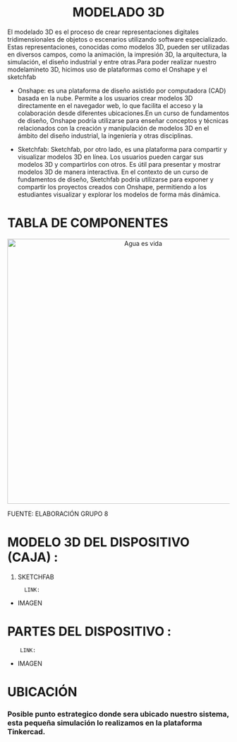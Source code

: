 
<h1 align="center"><b>MODELADO 3D</b></h1>

El modelado 3D es el proceso de crear representaciones digitales tridimensionales de objetos o escenarios utilizando software especializado. Estas representaciones, conocidas como modelos 3D, pueden ser utilizadas en diversos campos, como la animación, la impresión 3D, la arquitectura, la simulación, el diseño industrial y entre otras.Para poder realizar nuestro modelamineto 3D, hicimos uso de plataformas como el Onshape y el sketchfab

* Onshape: es una plataforma de diseño asistido por computadora (CAD) basada en la nube. Permite a los usuarios crear modelos 3D directamente en el navegador web, lo que facilita el acceso y la colaboración desde diferentes ubicaciones.En un curso de fundamentos de diseño, Onshape podría utilizarse para enseñar conceptos y técnicas relacionados con la creación y manipulación de modelos 3D en el ámbito del diseño industrial, la ingeniería y otras disciplinas.

* Sketchfab: Sketchfab, por otro lado, es una plataforma para compartir y visualizar modelos 3D en línea. Los usuarios pueden cargar sus modelos 3D y compartirlos con otros. Es útil para presentar y mostrar modelos 3D de manera interactiva. En el contexto de un curso de fundamentos de diseño, Sketchfab podría utilizarse para exponer y compartir los proyectos creados con Onshape, permitiendo a los estudiantes visualizar y explorar los modelos de forma más dinámica.

# TABLA DE COMPONENTES 
<p align="center">
  <img src="https://i.postimg.cc/3wFNy1CN/Whats-App-Image-2024-02-06-at-10-20-49-PM.jpg)](https://postimg.cc/3yWYVgqQ)" alt="Agua es vida" width="600px" />
</p>
FUENTE: ELABORACIÓN GRUPO 8

# MODELO 3D DEL DISPOSITIVO (CAJA) :
1. SKETCHFAB
   
         LINK:
* IMAGEN
# PARTES DEL DISPOSITIVO :
        LINK:

* IMAGEN

# UBICACIÓN
### Posible punto estrategico donde sera ubicado nuestro sistema, esta pequeña simulación lo realizamos en la plataforma Tinkercad. 
